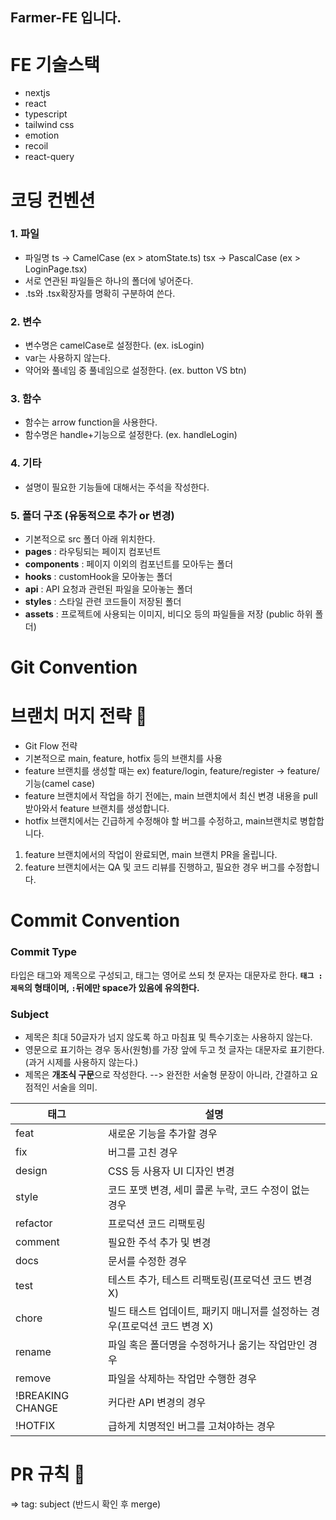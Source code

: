 ## Farmer-FE 입니다.

# FE 기술스택

- nextjs
- react
- typescript
- tailwind css
- emotion
- recoil
- react-query

# 코딩 컨벤션

### 1. 파일

- 파일명
  ts → CamelCase (ex > atomState.ts)
  tsx → PascalCase (ex > LoginPage.tsx)
- 서로 연관된 파일들은 하나의 폴더에 넣어준다.
- .ts와 .tsx확장자를 명확히 구분하여 쓴다.

### 2. 변수

- 변수명은 camelCase로 설정한다. (ex. isLogin)
- var는 사용하지 않는다.
- 약어와 풀네임 중 풀네임으로 설정한다. (ex. button VS btn)

### 3. 함수

- 함수는 arrow function을 사용한다.
- 함수명은 handle+기능으로 설정한다. (ex. handleLogin)

### 4. 기타

- 설명이 필요한 기능들에 대해서는 주석을 작성한다.

### 5. 폴더 구조 (유동적으로 추가 or 변경)

- 기본적으로 src 폴더 아래 위치한다.
- **pages** : 라우팅되는 페이지 컴포넌트
- **components** : 페이지 이외의 컴포넌트를 모아두는 폴더
- **hooks** : customHook을 모아놓는 폴더
- **api** : API 요청과 관련된 파일을 모아놓는 폴더
- **styles** : 스타일 관련 코드들이 저장된 폴더
- **assets** : 프로젝트에 사용되는 이미지, 비디오 등의 파일들을 저장 (public 하위 폴더)

# Git Convention

# **브랜치 머지 전략 📌**

- Git Flow 전략
- 기본적으로 main, feature, hotfix 등의 브랜치를 사용
- feature 브랜치를 생성할 때는 ex) feature/login, feature/register → feature/기능(camel case)
- feature 브랜치에서 작업을 하기 전에는, main 브랜치에서 최신 변경 내용을 pull 받아와서 feature 브랜치를 생성합니다.
- hotfix 브랜치에서는 긴급하게 수정해야 할 버그를 수정하고, main브랜치로 병합합니다.

1. feature 브랜치에서의 작업이 완료되면, main 브랜치 PR을 올립니다.
2. feature 브랜치에서는 QA 및 코드 리뷰를 진행하고, 필요한 경우 버그를 수정합니다.

# Commit Convention

### Commit Type

타입은 태그와 제목으로 구성되고, 태그는 영어로 쓰되 첫 문자는 대문자로 한다.
**`태그 : 제목`의 형태이며, `:`뒤에만 space가 있음에 유의한다.**

### Subject

- 제목은 최대 50글자가 넘지 않도록 하고 마침표 및 특수기호는 사용하지 않는다.
- 영문으로 표기하는 경우 동사(원형)를 가장 앞에 두고 첫 글자는 대문자로 표기한다.(과거 시제를 사용하지 않는다.)
- 제목은 **개조식 구문**으로 작성한다. --> 완전한 서술형 문장이 아니라, 간결하고 요점적인 서술을 의미.

| 태그             | 설명                                                                      |
| ---------------- | ------------------------------------------------------------------------- |
| feat             | 새로운 기능을 추가할 경우                                                 |
| fix              | 버그를 고친 경우                                                          |
| design           | CSS 등 사용자 UI 디자인 변경                                              |
| style            | 코드 포맷 변경, 세미 콜론 누락, 코드 수정이 없는 경우                     |
| refactor         | 프로덕션 코드 리팩토링                                                    |
| comment          | 필요한 주석 추가 및 변경                                                  |
| docs             | 문서를 수정한 경우                                                        |
| test             | 테스트 추가, 테스트 리팩토링(프로덕션 코드 변경 X)                        |
| chore            | 빌드 태스트 업데이트, 패키지 매니저를 설정하는 경우(프로덕션 코드 변경 X) |
| rename           | 파일 혹은 폴더명을 수정하거나 옮기는 작업만인 경우                        |
| remove           | 파일을 삭제하는 작업만 수행한 경우                                        |
| !BREAKING CHANGE | 커다란 API 변경의 경우                                                    |
| !HOTFIX          | 급하게 치명적인 버그를 고쳐야하는 경우                                    |

# PR 규칙 🔗

⇒ tag: subject (반드시 확인 후 merge)
